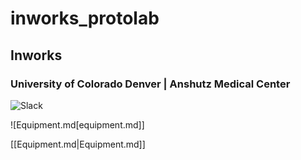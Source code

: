 # inworks_protolab

## Inworks 
### University of Colorado Denver | Anshutz Medical Center


![Slack](https://a.slack-edge.com/ae57/img/slack_api_logo.png)

![Equipment.md[equipment.md]]

[[Equipment.md|Equipment.md]]
